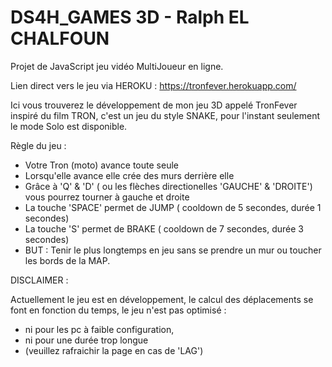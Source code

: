 # DS4H_GAMES 3D - Ralph EL CHALFOUN

Projet de JavaScript jeu vidéo MultiJoueur en ligne.

Lien direct vers le jeu via HEROKU : https://tronfever.herokuapp.com/ 

Ici vous trouverez le développement de mon jeu 3D appelé TronFever inspiré du film TRON, c'est un  jeu du style SNAKE, pour l'instant seulement le mode Solo est disponible. 

Règle du jeu : 

 - Votre Tron (moto) avance toute seule
 - Lorsqu'elle avance elle crée des murs derrière elle 
 - Grâce à 'Q' & 'D' ( ou les flèches directionelles 'GAUCHE' & 'DROITE') vous pourrez tourner à gauche et droite
 - La touche 'SPACE' permet de JUMP ( cooldown de 5 secondes, durée 1 secondes)
 - La touche 'S' permet de BRAKE ( cooldown de 7 secondes, durée 3 secondes)
 - BUT : Tenir le plus longtemps en jeu sans se prendre un mur ou toucher les bords de la MAP.
 
 DISCLAIMER :   
 
 Actuellement le jeu est en développement, le calcul des déplacements se font en fonction du temps, le jeu n'est pas optimisé :
  - ni pour les pc à faible configuration, 
  - ni pour une durée trop longue 
  - (veuillez rafraichir la page en cas de 'LAG') 
